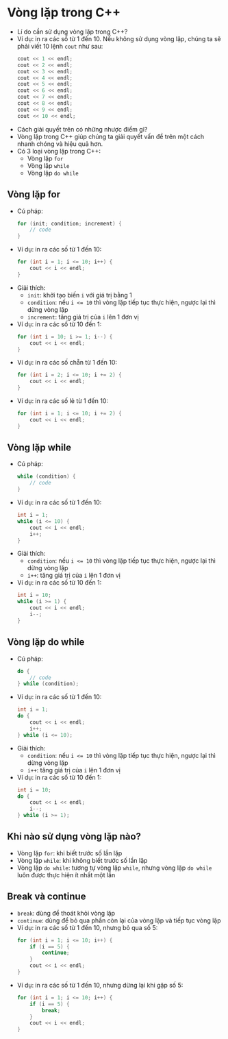 # Vòng lặp trong C++
* Lí do cần sử dụng vòng lặp trong C++? 
* Ví dụ: in ra các số từ 1 đến 10. Nếu không sử dụng vòng lặp, chúng ta sẽ phải viết 10 lệnh `cout` như sau:
    ```cpp
    cout << 1 << endl;
    cout << 2 << endl;
    cout << 3 << endl;
    cout << 4 << endl;
    cout << 5 << endl;
    cout << 6 << endl;
    cout << 7 << endl;
    cout << 8 << endl;
    cout << 9 << endl;
    cout << 10 << endl;
    ```
* Cách giải quyết trên có những nhược điểm gì?
* Vòng lặp trong C++ giúp chúng ta giải quyết vấn đề trên một cách nhanh chóng và hiệu quả hơn.
* Có 3 loại vòng lặp trong C++:
    * Vòng lặp `for`
    * Vòng lặp `while`
    * Vòng lặp `do while`
## Vòng lặp for
* Cú pháp:
    ```cpp
    for (init; condition; increment) {
        // code
    }
    ```
* Ví dụ: in ra các số từ 1 đến 10:
    ```cpp
    for (int i = 1; i <= 10; i++) {
        cout << i << endl;
    }
    ```
* Giải thích:
    * `init`: khởi tạo biến `i` với giá trị bằng 1
    * `condition`: nếu `i <= 10` thì vòng lặp tiếp tục thực hiện, ngược lại thì dừng vòng lặp
    * `increment`: tăng giá trị của `i` lên 1 đơn vị
* Ví dụ: in ra các số từ 10 đến 1:
    ```cpp
    for (int i = 10; i >= 1; i--) {
        cout << i << endl;
    }
    ```
* Ví dụ: in ra các số chẵn từ 1 đến 10:
    ```cpp
    for (int i = 2; i <= 10; i += 2) {
        cout << i << endl;
    }
    ```
* Ví dụ: in ra các số lẻ từ 1 đến 10:
    ```cpp
    for (int i = 1; i <= 10; i += 2) {
        cout << i << endl;
    }
    ```
## Vòng lặp while
* Cú pháp:
    ```cpp
    while (condition) {
        // code
    }
    ```
* Ví dụ: in ra các số từ 1 đến 10:
    ```cpp
    int i = 1;
    while (i <= 10) {
        cout << i << endl;
        i++;
    }
    ```
* Giải thích:
    * `condition`: nếu `i <= 10` thì vòng lặp tiếp tục thực hiện, ngược lại thì dừng vòng lặp
    * `i++`: tăng giá trị của `i` lên 1 đơn vị
* Ví dụ: in ra các số từ 10 đến 1:
    ```cpp
    int i = 10;
    while (i >= 1) {
        cout << i << endl;
        i--;
    }
    ```
## Vòng lặp do while
* Cú pháp:
    ```cpp
    do {
        // code
    } while (condition);
    ```
* Ví dụ: in ra các số từ 1 đến 10:
    ```cpp
    int i = 1;
    do {
        cout << i << endl;
        i++;
    } while (i <= 10);
    ```
* Giải thích:
    * `condition`: nếu `i <= 10` thì vòng lặp tiếp tục thực hiện, ngược lại thì dừng vòng lặp
    * `i++`: tăng giá trị của `i` lên 1 đơn vị
* Ví dụ: in ra các số từ 10 đến 1:
    ```cpp
    int i = 10;
    do {
        cout << i << endl;
        i--;
    } while (i >= 1);
    ```
## Khi nào sử dụng vòng lặp nào?
* Vòng lặp `for`: khi biết trước số lần lặp
* Vòng lặp `while`: khi không biết trước số lần lặp
* Vòng lặp `do while`: tương tự vòng lặp `while`, nhưng vòng lặp `do while` luôn được thực hiện ít nhất một lần
## Break và continue
* `break`: dùng để thoát khỏi vòng lặp
* `continue`: dùng để bỏ qua phần còn lại của vòng lặp và tiếp tục vòng lặp
* Ví dụ: in ra các số từ 1 đến 10, nhưng bỏ qua số 5:
    ```cpp
    for (int i = 1; i <= 10; i++) {
        if (i == 5) {
            continue;
        }
        cout << i << endl;
    }
    ```
* Ví dụ: in ra các số từ 1 đến 10, nhưng dừng lại khi gặp số 5:
    ```cpp
    for (int i = 1; i <= 10; i++) {
        if (i == 5) {
            break;
        }
        cout << i << endl;
    }
    ```
